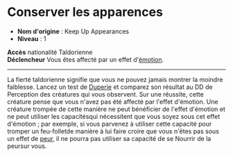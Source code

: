 # Conserver les apparences

 * **Nom d'origine** : Keep Up Appearances
 * **Niveau** : 1


<p><span id="ctl00_MainContent_DetailedOutput"><strong>Accès</strong> nationalité Taldorienne<br><strong>Déclencheur</strong> Vous êtes affecté par un effet d'<a style="text-decoration: underline;" href="https://2e.aonprd.com/Traits.aspx?ID=60">émotion</a>.<br></span></p>
<hr>
<p>La fierté taldorienne signifie que vous ne pouvez jamais montrer la moindre faiblesse. Lancez un test de <a href="https://2e.aonprd.com/Skills.aspx?ID=5">Duperie</a> et comparez son résultat au DD de Perception des créatures qui vous observent. Sur une réussite, cette créature pense que vous n'avez pas été affecté par l'effet d'émotion. Une créature trompée de cette manière ne peut bénéficier de l'effet d'émotion et ne peut utiliser les capacitésqui nécessitent que vous soyez sous cet effet d'émotion ; par exemple, si vous parvenez à utiliser cette capacité pour tromper un feu-folletde manière à lui faire croire que vous n'êtes pas sous un effet de <a href="https://2e.aonprd.com/Traits.aspx?ID=68">peur</a>, il ne pourra pas utiliser sa capacité de se Nourrir de la peursur vous.&nbsp;</p>